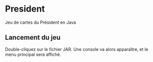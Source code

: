 # President
Jeu de cartes du Président en Java

## Lancement du jeu
Double-cliquez sur le fichier JAR. Une console va alors apparaître, et le menu principal sera affiché.
